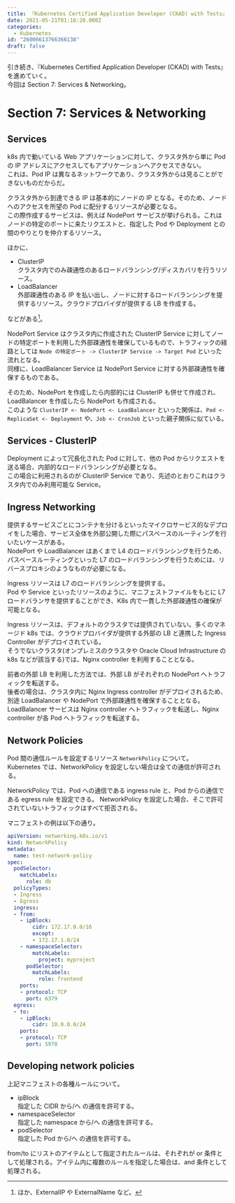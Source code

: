```yaml
---
title: 『Kubernetes Certified Application Developer (CKAD) with Tests』記録 - セクション7
date: 2021-05-21T01:16:28.000Z
categories:
  - Kubernetes
id: "26006613766366138"
draft: false
---
```

引き続き、『Kubernetes Certified Application Developer (CKAD) with Tests』を進めていく。  
今回は Section 7: Services & Networking。

# Section 7: Services & Networking

## Services

k8s 内で動いている Web アプリケーションに対して、クラスタ外から単に Pod の IP アドレスにアクセスしてもアプリケーションへアクセスできない。  
これは、Pod IP は異なるネットワークであり、クラスタ外からは見ることができないものだからだ。

クラスタ外から到達できる IP は基本的にノードの IP となる。そのため、ノードへのアクセスを所望の Pod に配分するリソースが必要となる。  
この際作成するサービスは、例えば NodePort サービスが挙げられる。これはノードの特定のポートに来たリクエストと、指定した Pod や Deployment との間のやりとりを仲介するリソース。

ほかに、

- ClusterIP  
  クラスタ内でのみ疎通性のあるロードバランシング/ディスカバリを行うリソース。
- LoadBalancer  
  外部疎通性のある IP を払い出し、ノードに対するロードバランシングを提供するリソース。クラウドプロバイダが提供する LB を作成する。

などがある[^1]。

[^1]: ほか、ExternalIP や ExternalName など。

NodePort Service はクラスタ内に作成された ClusterIP Service に対してノードの特定ポートを利用した外部疎通性を確保しているもので、トラフィックの経路としては `Node の特定ポート -> ClusterIP Service -> Target Pod` といった流れとなる。  
同様に、LoadBalancer Service は NodePort Service に対する外部疎通性を確保するものである。

そのため、NodePort を作成したら内部的には ClusterIP も併せて作成され、LoadBalancer を作成したら NodePort も作成される。  
このような `ClusterIP <- NodePort <- LoadBalancer` といった関係は、`Pod <- ReplicaSet <- Deployment` や、`Job <- CronJob` といった親子関係に似ている。

## Services - ClusterIP

Deployment によって冗長化された Pod に対して、他の Pod からリクエストを送る場合、内部的なロードバランシングが必要となる。  
この場合に利用されるのが ClusterIP Service であり、先述のとおりこれはクラスタ内でのみ利用可能な Service。

## Ingress Networking

提供するサービスごとにコンテナを分けるといったマイクロサービス的なデプロイをした場合、サービス全体を外部公開した際にパスベースのルーティングを行いたいケースがある。  
NodePort や LoadBalancer はあくまで L4 のロードバランシングを行うため、パスベースルーティングといった L7 のロードバランシングを行うためには、リバースプロキシのようなものが必要になる。

Ingress リソースは L7 のロードバランシングを提供する。  
Pod や Service といったリソースのように、マニフェストファイルをもとに L7 ロードバランサを提供することができ、K8s 内で一貫した外部疎通性の確保が可能となる。

Ingress リソースは、デフォルトのクラスタでは提供されていない。多くのマネージド k8s では、クラウドプロバイダが提供する外部の LB と連携した Ingress Controller がデプロイされている。  
そうでないクラスタ(オンプレミスのクラスタや Oracle Cloud Infrastructure の k8s などが該当する)では、Nginx controller を利用することとなる。 

前者の外部 LB を利用した方法では、外部 LB がそれぞれの NodePort へトラフィックを転送する。  
後者の場合は、クラスタ内に Nginx Ingress controller がデプロイされるため、別途 LoadBalancer や NodePort で外部疎通性を確保することとなる。LoadBalancer サービスは Nginx controller へトラフィックを転送し、Nginx controller が各 Pod へトラフィックを転送する。

## Network Policies

Pod 間の通信ルールを設定するリソース `NetworkPolicy` について。  
Kubernetes では、NetworkPolicy を設定しない場合は全ての通信が許可される。

NetworkPolicy では、Pod への通信である ingress rule と、Pod からの通信である egress rule を設定できる。
NetworkPolicy を設定した場合、そこで許可されていないトラフィックはすべて拒否される。

マニフェストの例は以下の通り。

```yaml
apiVersion: networking.k8s.io/v1
kind: NetworkPolicy
metadata:
  name: test-network-policy
spec:
  podSelector:
    matchLabels:
      role: db
  policyTypes:
  - Ingress
  - Egress
  ingress:
  - from:
    - ipBlock:
        cidr: 172.17.0.0/16
        except:
        - 172.17.1.0/24
    - namespaceSelector:
        matchLabels:
          project: myproject
      podSelector:
        matchLabels:
          role: frontend
    ports:
    - protocol: TCP
      port: 6379
  egress:
  - to:
    - ipBlock:
        cidr: 10.0.0.0/24
    ports:
    - protocol: TCP
      port: 5978
```

## Developing network policies

上記マニフェストの各種ルールについて。

- ipBlock  
  指定した CIDR から/へ の通信を許可する。
- namespaceSelector  
  指定した namespace から/へ の通信を許可する。
- podSelector  
  指定した Pod から/へ の通信を許可する。

from/to にリストのアイテムとして指定されたルールは、それぞれが or 条件として処理される。アイテム内に複数のルールを指定した場合は、and 条件として処理される。
